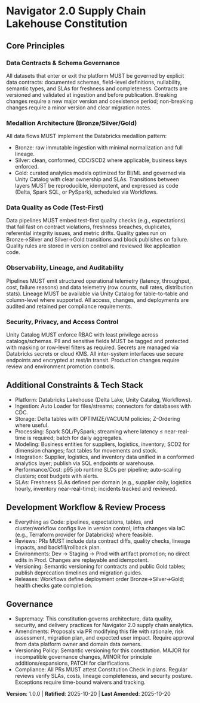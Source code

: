 <!--
Sync Impact Report
- Version change: N/A → 1.0.0
- Modified principles:
  - [PRINCIPLE_1_NAME] → Data Contracts & Schema Governance
  - [PRINCIPLE_2_NAME] → Medallion Architecture (Bronze/Silver/Gold)
  - [PRINCIPLE_3_NAME] → Data Quality as Code (Test-First)
  - [PRINCIPLE_4_NAME] → Observability, Lineage, and Auditability
  - [PRINCIPLE_5_NAME] → Security, Privacy, and Access Control
- Added sections: Additional Constraints & Tech Stack; Development Workflow & Review Process
- Removed sections: None
- Templates requiring updates:
  - .specify/templates/plan-template.md: ✅ updated (Constitution Check aligns generically)
  - .specify/templates/spec-template.md: ✅ updated (no conflicting guidance)
  - .specify/templates/tasks-template.md: ✅ updated (story-first, optional tests consistent)
  - .specify/templates/agent-file-template.md: ✅ updated (generic runtime guidance)
- Follow-up TODOs: None
-->

# Navigator 2.0 Supply Chain Lakehouse Constitution

## Core Principles

### Data Contracts & Schema Governance
All datasets that enter or exit the platform MUST be governed by explicit data
contracts: documented schemas, field-level definitions, nullability, semantic
types, and SLAs for freshness and completeness. Contracts are versioned and
validated at ingestion and before publication. Breaking changes require a new
major version and coexistence period; non-breaking changes require a minor
version and clear migration notes.

### Medallion Architecture (Bronze/Silver/Gold)
All data flows MUST implement the Databricks medallion pattern:
- Bronze: raw immutable ingestion with minimal normalization and full lineage.
- Silver: clean, conformed, CDC/SCD2 where applicable, business keys enforced.
- Gold: curated analytics models optimized for BI/ML and governed via Unity
  Catalog with clear ownership and SLAs.
Transitions between layers MUST be reproducible, idempotent, and expressed as
code (Delta, Spark SQL, or PySpark), scheduled via Workflows.

### Data Quality as Code (Test-First)
Data pipelines MUST embed test-first quality checks (e.g., expectations) that
fail fast on contract violations, freshness breaches, duplicates, referential
integrity issues, and metric drifts. Quality gates run on Bronze→Silver and
Silver→Gold transitions and block publishes on failure. Quality rules are stored
in version control and reviewed like application code.

### Observability, Lineage, and Auditability
Pipelines MUST emit structured operational telemetry (latency, throughput,
cost, failure reasons) and data telemetry (row counts, null rates, distribution
stats). Lineage MUST be available via Unity Catalog for table-to-table and
column-level where supported. All access, changes, and deployments are audited
and retained per compliance requirements.

### Security, Privacy, and Access Control
Unity Catalog MUST enforce RBAC with least privilege across catalogs/schemas.
PII and sensitive fields MUST be tagged and protected with masking or row-level
filters as required. Secrets are managed via Databricks secrets or cloud KMS.
All inter-system interfaces use secure endpoints and encrypted at rest/in
transit. Production changes require review and environment promotion controls.

## Additional Constraints & Tech Stack

- Platform: Databricks Lakehouse (Delta Lake, Unity Catalog, Workflows).
- Ingestion: Auto Loader for files/streams; connectors for databases with CDC.
- Storage: Delta tables with OPTIMIZE/VACUUM policies; Z-Ordering where useful.
- Processing: Spark SQL/PySpark; streaming where latency ≤ near-real-time is
  required; batch for daily aggregates.
- Modeling: Business entities for suppliers, logistics, inventory; SCD2 for
  dimension changes; fact tables for movements and stock.
- Integration: Supplier, logistics, and inventory data unified in a conformed
  analytics layer; publish via SQL endpoints or warehouse.
- Performance/Cost: p95 job runtime SLOs per pipeline; auto-scaling clusters;
  cost budgets with alerts.
- SLAs: Freshness SLAs defined per domain (e.g., supplier daily, logistics
  hourly, inventory near-real-time); incidents tracked and reviewed.

## Development Workflow & Review Process

- Everything as Code: pipelines, expectations, tables, and cluster/workflow
  configs live in version control; infra changes via IaC (e.g., Terraform
  provider for Databricks) where feasible.
- Reviews: PRs MUST include data contract diffs, quality checks, lineage
  impacts, and backfill/rollback plan.
- Environments: Dev → Staging → Prod with artifact promotion; no direct edits in
  Prod. Changes are replayable and idempotent.
- Versioning: Semantic versioning for contracts and public Gold tables; publish
  deprecation timelines and migration guides.
- Releases: Workflows define deployment order Bronze→Silver→Gold; health checks
  gate completion.

## Governance

- Supremacy: This constitution governs architecture, data quality, security,
  and delivery practices for Navigator 2.0 supply chain analytics.
- Amendments: Proposals via PR modifying this file with rationale, risk
  assessment, migration plan, and expected user impact. Require approval from
  data platform owner and domain data owners.
- Versioning Policy: Semantic versioning for this constitution. MAJOR for
  incompatible governance changes, MINOR for principle additions/expansions,
  PATCH for clarifications.
- Compliance: All PRs MUST attest Constitution Check in plans. Regular reviews
  verify SLAs, costs, lineage completeness, and security posture. Exceptions
  require time-bound waivers and tracking.

**Version**: 1.0.0 | **Ratified**: 2025-10-20 | **Last Amended**: 2025-10-20
